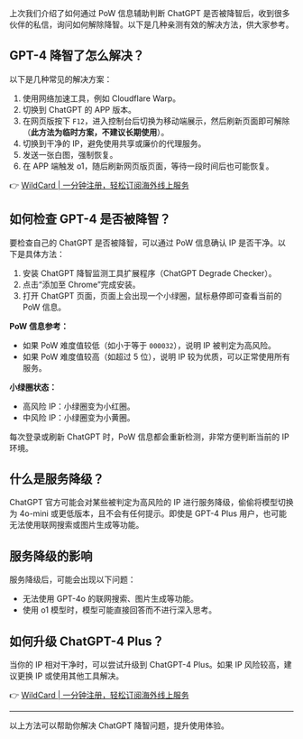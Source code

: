 上次我们介绍了如何通过 PoW 信息辅助判断 ChatGPT 是否被降智后，收到很多伙伴的私信，询问如何解除降智。以下是几种亲测有效的解决方法，供大家参考。

## GPT-4 降智了怎么解决？

以下是几种常见的解决方案：

1. 使用网络加速工具，例如 Cloudflare Warp。
2. 切换到 ChatGPT 的 APP 版本。
3. 在网页版按下 `F12`，进入控制台后切换为移动端展示，然后刷新页面即可解除（**此方法为临时方案，不建议长期使用**）。
4. 切换到干净的 IP，避免使用共享或廉价的代理服务。
5. 发送一张白图，强制恢复。
6. 在 APP 端触发 o1，随后刷新网页版页面，等待一段时间后也可能恢复。

👉 [WildCard | 一分钟注册，轻松订阅海外线上服务](https://bit.ly/bewildcard)

## 如何检查 GPT-4 是否被降智？

要检查自己的 ChatGPT 是否被降智，可以通过 PoW 信息确认 IP 是否干净。以下是具体方法：

1. 安装 ChatGPT 降智监测工具扩展程序（ChatGPT Degrade Checker）。
2. 点击“添加至 Chrome”完成安装。
3. 打开 ChatGPT 页面，页面上会出现一个小绿圈，鼠标悬停即可查看当前的 PoW 信息。

**PoW 信息参考：**
- 如果 PoW 难度值较低（如小于等于 `000032`），说明 IP 被判定为高风险。
- 如果 PoW 难度值较高（如超过 5 位），说明 IP 较为优质，可以正常使用所有服务。

**小绿圈状态：**
- 高风险 IP：小绿圈变为小红圈。
- 中风险 IP：小绿圈变为小黄圈。

每次登录或刷新 ChatGPT 时，PoW 信息都会重新检测，非常方便判断当前的 IP 环境。

## 什么是服务降级？

ChatGPT 官方可能会对某些被判定为高风险的 IP 进行服务降级，偷偷将模型切换为 4o-mini 或更低版本，且不会有任何提示。即使是 GPT-4 Plus 用户，也可能无法使用联网搜索或图片生成等功能。

## 服务降级的影响

服务降级后，可能会出现以下问题：
- 无法使用 GPT-4o 的联网搜索、图片生成等功能。
- 使用 o1 模型时，模型可能直接回答而不进行深入思考。

## 如何升级 ChatGPT-4 Plus？

当你的 IP 相对干净时，可以尝试升级到 ChatGPT-4 Plus。如果 IP 风险较高，建议更换 IP 或使用其他工具解决。

👉 [WildCard | 一分钟注册，轻松订阅海外线上服务](https://bit.ly/bewildcard)

---

以上方法可以帮助你解决 ChatGPT 降智问题，提升使用体验。